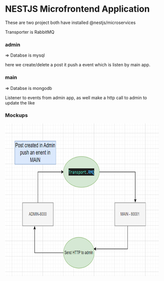 # NESTJS Microfrontend Application

These are two project both have installed @nestjs/microservices

Transporter is RabbitMQ

### admin

=> Databse is mysql

here we create/delete a post it push a event which is listen by main app.

### main

=> Databse is mongodb

Listener to events from admin app, as well make a http call to admin to update the like

### Mockups

<div>
<img src="./app.png" alt="Mockup 1" width="900" height="500" style="display:inline-block;"/>
